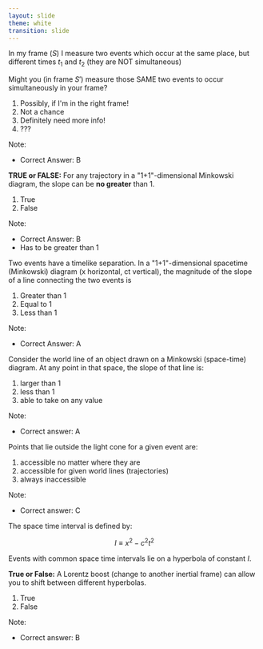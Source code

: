 ```yaml
---
layout: slide
theme: white
transition: slide
---
```



<section data-markdown>

In my frame ($S$) I measure two events which occur at the same place, but different times $t_1$ and $t_2$ (they are NOT simultaneous)

Might you (in frame $S'$) measure those SAME two events to occur simultaneously in your frame?

1. Possibly, if I'm in the right frame!
2. Not a chance
3. Definitely need more info!
4. ???

Note:
* Correct Answer: B

</section>

<section data-markdown>

**TRUE or FALSE:** For any trajectory in a "1+1"-dimensional Minkowski diagram, the slope can be **no greater** than 1.

1. True
2. False

Note:
* Correct Answer: B
* Has to be greater than 1

</section>

<section data-markdown>

Two events have a timelike separation. In a "1+1"-dimensional spacetime (Minkowski) diagram (x horizontal, ct vertical), the magnitude of the slope of a line connecting the two events is

1. Greater than 1
2. Equal to 1
3. Less than 1

Note:
* Correct Answer: A

</section>

<section data-markdown>

Consider the world line of an object drawn on a Minkowski (space-time) diagram. At any point in that space, the slope of that line is:

1. larger than 1
2. less than 1
3. able to take on any value

Note:
* Correct answer: A

</section>

<section data-markdown>

Points that lie outside the light cone for a given event are:

1. accessible no matter where they are
2. accessible for given world lines (trajectories)
3. always inaccessible

Note:
* Correct answer: C

</section>

<section data-markdown>

The space time interval is defined by:

$$I\equiv x^2 - c^2t^2$$

Events with common space time intervals lie on a hyperbola of constant $I$.

**True or False:** A Lorentz boost (change to another inertial frame) can allow you to shift between different hyperbolas.

1. True
2. False

Note:
* Correct answer: B

</section>
